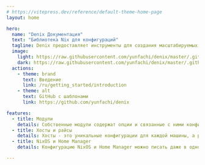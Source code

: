 ```yaml
---
# https://vitepress.dev/reference/default-theme-home-page
layout: home

hero:
  name: "Denix Документация"
  text: "Библиотека Nix для конфигураций"
  tagline: Denix предоставляет инструменты для создания масштабируемых конфигураций NixOS и Home Manager с модулями, хостами и райсами
  image:
    light: https://raw.githubusercontent.com/yunfachi/denix/master/.github/assets/logo_light.svg
    dark: https://raw.githubusercontent.com/yunfachi/denix/master/.github/assets/logo_dark.svg
  actions:
    - theme: brand
      text: Введение
      link: /ru/getting_started/introduction
    - theme: alt
      text: GitHub с шаблонами
      link: https://github.com/yunfachi/denix

features:
  - title: Модули
    details: Собственные модули содержат опции и связанные с ними конфигурации, что позволяет удобно управлять всей системой
  - title: Хосты и райсы
    details: Хосты - это уникальные конфигурации для каждой машины, а райсы - это кастомизация, применимая ко всем хостам
  - title: NixOS и Home Manager
    details: Конфигурацию NixOS и Home Manager можно писать даже в одном файле, а Denix автоматически разделит их при сборке

---
```

